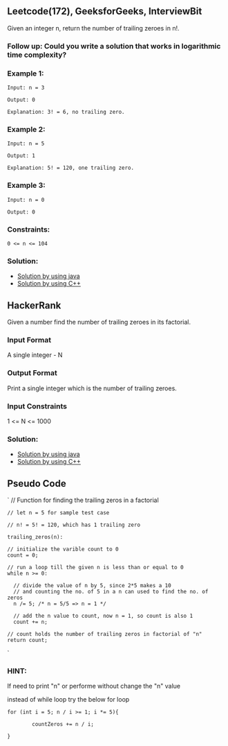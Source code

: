 ## Leetcode(172), GeeksforGeeks, InterviewBit

Given an integer n, return the number of trailing zeroes in n!.

### Follow up: Could you write a solution that works in logarithmic time complexity?
 
### Example 1:

`Input: n = 3`

`Output: 0`

`Explanation: 3! = 6, no trailing zero.`

### Example 2:

`Input: n = 5`

`Output: 1`

`Explanation: 5! = 120, one trailing zero.`

### Example 3:

`Input: n = 0`

`Output: 0` 

### Constraints:

`0 <= n <= 104`

### Solution:

- [Solution by using java](https://github.com/Ajay2521/Competitive-Programming/blob/main/Integer/Trailing%20Zeros%20in%20a%20Factorial/Factorial%20Trailing%20Zeros.java)
- [Solution by using C++](https://github.com/Ajay2521/Competitive-Programming/blob/main/Integer/Trailing%20Zeros%20in%20a%20Factorial/Factorial%20Trailing%20Zeros.c++)

## HackerRank

Given a number find the number of trailing zeroes in its factorial.

### Input Format

A single integer - N

### Output Format

Print a single integer which is the number of trailing zeroes.

### Input Constraints

1 <= N <= 1000

### Solution:

- [Solution by using java](https://github.com/Ajay2521/Competitive-Programming/blob/main/Integer/Trailing%20Zeros%20in%20a%20Factorial/Trailing%20Zeros%20in%20Factorial.java)
- [Solution by using C++](https://github.com/Ajay2521/Competitive-Programming/blob/main/Integer/Trailing%20Zeros%20in%20a%20Factorial/Trailing%20Zeros%20in%20Factorial.cpp)

## Pseudo Code

`
    // Function for finding the trailing zeros in a factorial
 
    // let n = 5 for sample test case
 
    // n! = 5! = 120, which has 1 trailing zero

    trailing_zeros(n):
  
    // initialize the varible count to 0
    count = 0;
  
    // run a loop till the given n is less than or equal to 0
    while n >= 0:
    
      // divide the value of n by 5, since 2*5 makes a 10 
      // and counting the no. of 5 in a n can used to find the no. of zeros 
      n /= 5; /* n = 5/5 => n = 1 */
    
      // add the n value to count, now n = 1, so count is also 1
      count += n;
  
    // count holds the number of trailing zeros in factorial of "n"  
    return count;

`

### HINT:

If need to print "n" or performe without change the "n" value

instead of while loop try the below for loop

`for (int i = 5; n / i >= 1; i *= 5){`            
            
            countZeros += n / i;

`}`


